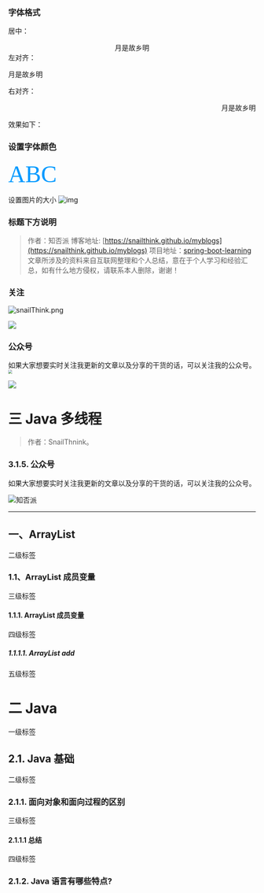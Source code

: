 ### 字体格式

居中：
<center>月是故乡明</center>
左对齐：
<p align="left">月是故乡明</p>
右对齐：
<p align="right">月是故乡明</p>
效果如下：


### 设置字体颜色
<font color=#0099ff size=7 face="黑体">ABC</font>

设置图片的大小
<img src="https://whcoding.oss-cn-hangzhou.aliyuncs.com/img/20220507200900.jpg" alt="img" style="zoom: 100%;" />

### 标题下方说明

>作者：知否派
>博客地址: [https://snailthink.github.io/myblogs](https://snailthink.github.io/myblogs)
>项目地址：[spring-boot-learning](https://gitee.com/VincentBlog/spring-boot-learning.git)
>文章所涉及的资料来自互联网整理和个人总结，意在于个人学习和经验汇总，如有什么地方侵权，请联系本人删除，谢谢！

### 关注

![snailThink.png](https://whcoding.oss-cn-hangzhou.aliyuncs.com/img/20220601115531.jpeg)

![](https://whcoding.oss-cn-hangzhou.aliyuncs.com/img/20220601115607.gif)


###  公众号

如果大家想要实时关注我更新的文章以及分享的干货的话，可以关注我的公众号。
<img src="https://whcoding.oss-cn-hangzhou.aliyuncs.com/img/20220507200900.jpg" style="zoom:50%;" />

![](https://whcoding.oss-cn-hangzhou.aliyuncs.com/img/20220507200900.jpg)











# 三 Java 多线程

> 作者：SnailThnink。
>
### 3.1.5. 公众号

如果大家想要实时关注我更新的文章以及分享的干货的话，可以关注我的公众号。

![知否派](https://whcoding.oss-cn-hangzhou.aliyuncs.com/img/20220530174025.jpg)


----



## 一、ArrayList
二级标签

### 1.1、ArrayList 成员变量
三级标签
#### 1.1.1. ArrayList 成员变量
四级标签
##### 1.1.1.1. ArrayList add
五级标签




# 二 Java 
一级标签
## 2.1. Java 基础
二级标签
### 2.1.1. 面向对象和面向过程的区别
三级标签
#### 2.1.1.1 总结
四级标签

### 2.1.2. Java 语言有哪些特点?

